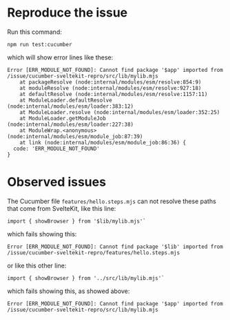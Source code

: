 # Reproduce the issue

Run this command:

    npm run test:cucumber

which will show error lines like these:

    Error [ERR_MODULE_NOT_FOUND]: Cannot find package '$app' imported from /issue/cucumber-sveltekit-repro/src/lib/mylib.mjs
        at packageResolve (node:internal/modules/esm/resolve:854:9)
        at moduleResolve (node:internal/modules/esm/resolve:927:18)
        at defaultResolve (node:internal/modules/esm/resolve:1157:11)
        at ModuleLoader.defaultResolve (node:internal/modules/esm/loader:383:12)
        at ModuleLoader.resolve (node:internal/modules/esm/loader:352:25)
        at ModuleLoader.getModuleJob (node:internal/modules/esm/loader:227:38)
        at ModuleWrap.<anonymous> (node:internal/modules/esm/module_job:87:39)
        at link (node:internal/modules/esm/module_job:86:36) {
      code: 'ERR_MODULE_NOT_FOUND'
    }

# Observed issues

The Cucumber file `features/hello.steps.mjs` can not resolve these paths that come from SvelteKit, like this line:

    import { showBrowser } from '$lib/mylib.mjs'`

which fails showing this:

    Error [ERR_MODULE_NOT_FOUND]: Cannot find package '$lib' imported from /issue/cucumber-sveltekit-repro/features/hello.steps.mjs

or like this other line:

    import { showBrowser } from '../src/lib/mylib.mjs'`

which fails showing this, as showed above:

    Error [ERR_MODULE_NOT_FOUND]: Cannot find package '$app' imported from /issue/cucumber-sveltekit-repro/src/lib/mylib.mjs

